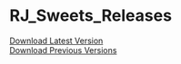 # RJ_Sweets_Releases

[Download Latest Version](https://firebasestorage.googleapis.com/v0/b/agjsproject.appspot.com/o/updates%2Frj_sweets_v5.0_16-03-2020.apk?alt=media&token=190e6cab-9f2a-4cb0-a36b-1c8f7643193a)<br/>
[Download Previous Versions](https://github.com/GauthamAsir/RJ_Sweets_Releases/releases)
